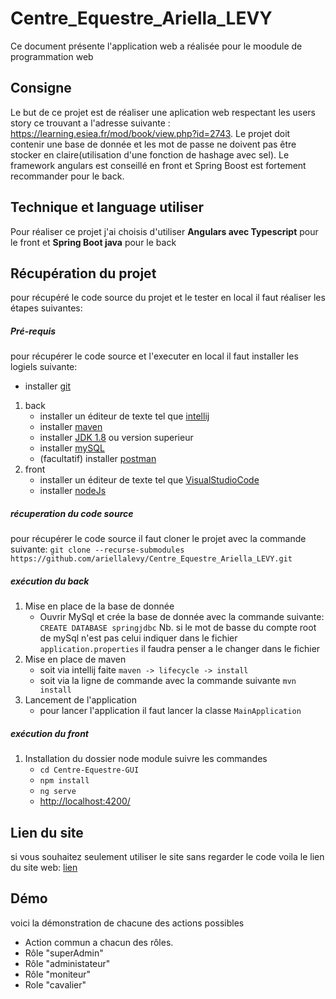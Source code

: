 # Centre_Equestre_Ariella_LEVY
Ce document présente l'application web a réalisée pour le moodule de programmation web
## Consigne
Le but de ce projet est de réaliser une aplication web respectant les users story ce trouvant a l'adresse suivante : https://learning.esiea.fr/mod/book/view.php?id=2743. Le projet doit contenir une base de donnée et les mot de passe ne doivent pas être stocker en claire(utilisation d'une fonction de hashage avec sel). Le framework angulars est conseillé en front et Spring Boost est fortement recommander pour le back.
## Technique et language utiliser
Pour réaliser ce projet j'ai choisis d'utiliser **Angulars avec Typescript** pour le front et **Spring Boot java** pour le back
## Récupération du projet
pour récupéré le code source du projet et le tester en local il faut réaliser les étapes suivantes:
##### Pré-requis
pour récupérer le code source et l'executer en local il faut installer les logiels suivante:
* installer [git](https://git-scm.com/downloads)
1. back
    * installer un éditeur de texte tel que [intellij](https://www.jetbrains.com/fr-fr/idea/download/#section=windows)
    * installer [maven](https://maven.apache.org/download.cgi)
    * installer [JDK 1.8](https://www.oracle.com/java/technologies/javase-downloads.html) ou version superieur
    * installer [mySQL](https://dev.mysql.com/downloads/connector/j/)
    * (facultatif) installer [postman](https://www.postman.com/downloads/)
2. front
    * installer un éditeur de texte tel que [VisualStudioCode](https://code.visualstudio.com/download)
    * installer [nodeJs](https://nodejs.org/fr/download/)
##### récuperation du code source
pour récupérer le code source il faut cloner le projet avec la commande suivante:
`git clone --recurse-submodules https://github.com/ariellalevy/Centre_Equestre_Ariella_LEVY.git`
##### exécution du back
1. Mise en place de la base de donnée
    * Ouvrir MySql et crée la base de donnée avec la commande suivante:
    `CREATE DATABASE springjdbc`
    Nb. si le mot de basse du compte root de mySql n'est pas celui indiquer dans le fichier `application.properties` il faudra penser a le changer dans le fichier
2. Mise en place de maven
    * soit via intellij faite `maven -> lifecycle -> install`
    * soit via la ligne de commande avec la commande suivante `mvn install`
3. Lancement de l'application
    * pour lancer l'application il faut lancer la classe `MainApplication`
##### exécution du front
1. Installation du dossier node module suivre les commandes
    * `cd Centre-Equestre-GUI`
    * `npm install`
    * `ng serve`
    * [http://localhost:4200/](http://localhost:4200/)
## Lien du site
si vous souhaitez seulement utiliser le site sans regarder le code voila le lien du site web: [lien](http://localhost:4200/)
## Démo
voici la démonstration de chacune des actions possibles
* Action commun a chacun des rôles.
* Rôle "superAdmin"
* Rôle "administateur"
* Rôle "moniteur"
* Role "cavalier"